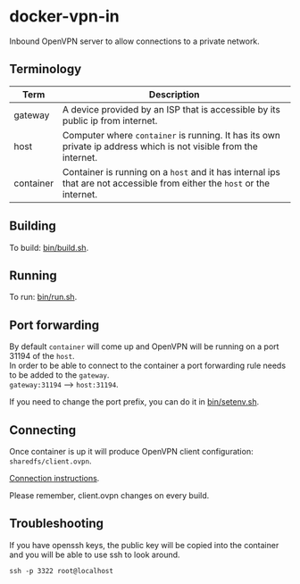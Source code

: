 # docker-vpn-in

Inbound OpenVPN server to allow connections to a private network.

## Terminology

|Term|Description|
|----|----|
|gateway| A device provided by an ISP that is accessible by its public ip from internet.|
|host| Computer where `container` is running. It has its own private ip address which is not visible from the internet.|
|container| Container is running on a `host` and it has internal ips that are not accessible from either the `host` or the internet. |

## Building

To build: [bin/build.sh](bin/build.sh).

## Running

To run: [bin/run.sh](bin/run.sh).

## Port forwarding
By default `container` will come up and OpenVPN will be running on a port 31194 of the `host`.  
In order to be able to connect to the container a port forwarding rule needs to be added to the `gateway`.  
`gateway:31194` --> `host:31194`.

If you need to change the port prefix, you can do it in [bin/setenv.sh](bin/setenv.sh).


## Connecting

Once container is up it will produce OpenVPN client configuration: `sharedfs/client.ovpn`.  

[Connection instructions](https://openvpn.net/vpn-server-resources/#documentation-subtab-connecting).

Please remember, client.ovpn changes on every build. 

## Troubleshooting

If you have openssh keys, the public key will be copied into the container and you will be able to use ssh to look around.
```
ssh -p 3322 root@localhost
```
